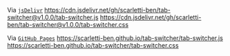 Via [`jsDelivr`](https://www.jsdelivr.com/)
https://cdn.jsdelivr.net/gh/scarletti-ben/tab-switcher@v1.0.0/tab-switcher.js
https://cdn.jsdelivr.net/gh/scarletti-ben/tab-switcher@v1.0.0/tab-switcher.css

Via [`GitHub Pages`](https://scarletti-ben.github.io/tab-switcher)
https://scarletti-ben.github.io/tab-switcher/tab-switcher.js
https://scarletti-ben.github.io/tab-switcher/tab-switcher.css